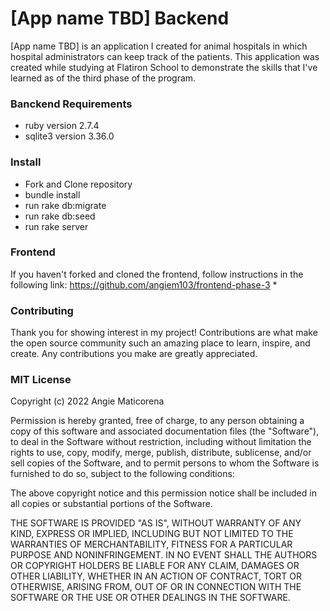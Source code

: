 # [App name TBD] Backend

[App name TBD] is an application I created for animal hospitals in which hospital administrators can keep track of the patients. This application was created while studying at Flatiron School to demonstrate the skills that I've learned as of the third phase of the program.

### Banckend Requirements
* ruby version 2.7.4
* sqlite3 version 3.36.0

### Install
* Fork and Clone repository
* bundle install
* run rake db:migrate
* run rake db:seed
* run rake server

### Frontend
If you haven't forked and cloned the frontend, follow instructions in the following link: https://github.com/angiem103/frontend-phase-3
* 

### Contributing
Thank you for showing interest in my project! Contributions are what make the open source community such an amazing place to learn, inspire, and create. Any contributions you make are greatly appreciated.


### MIT License

Copyright (c) 2022 Angie Maticorena

Permission is hereby granted, free of charge, to any person obtaining a copy
of this software and associated documentation files (the "Software"), to deal
in the Software without restriction, including without limitation the rights
to use, copy, modify, merge, publish, distribute, sublicense, and/or sell
copies of the Software, and to permit persons to whom the Software is
furnished to do so, subject to the following conditions:

The above copyright notice and this permission notice shall be included in all
copies or substantial portions of the Software.

THE SOFTWARE IS PROVIDED "AS IS", WITHOUT WARRANTY OF ANY KIND, EXPRESS OR
IMPLIED, INCLUDING BUT NOT LIMITED TO THE WARRANTIES OF MERCHANTABILITY,
FITNESS FOR A PARTICULAR PURPOSE AND NONINFRINGEMENT. IN NO EVENT SHALL THE
AUTHORS OR COPYRIGHT HOLDERS BE LIABLE FOR ANY CLAIM, DAMAGES OR OTHER
LIABILITY, WHETHER IN AN ACTION OF CONTRACT, TORT OR OTHERWISE, ARISING FROM,
OUT OF OR IN CONNECTION WITH THE SOFTWARE OR THE USE OR OTHER DEALINGS IN THE
SOFTWARE.
